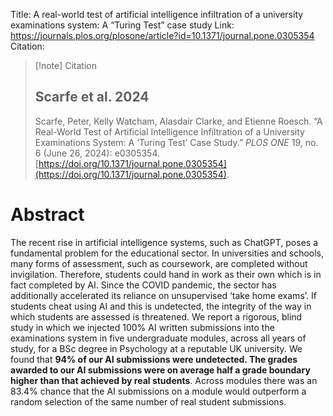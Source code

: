 Title: A real-world test of artificial intelligence infiltration of a university examinations system: A “Turing Test” case study
Link: https://journals.plos.org/plosone/article?id=10.1371/journal.pone.0305354
Citation: 
> [!note] Citation
> ## Scarfe et al. 2024
> Scarfe, Peter, Kelly Watcham, Alasdair Clarke, and Etienne Roesch. “A Real-World Test of Artificial Intelligence Infiltration of a University Examinations System: A ‘Turing Test’ Case Study.” _PLOS ONE_ 19, no. 6 (June 26, 2024): e0305354. [https://doi.org/10.1371/journal.pone.0305354](https://doi.org/10.1371/journal.pone.0305354).

# Abstract

The recent rise in artificial intelligence systems, such as ChatGPT, poses a fundamental problem for the educational sector. In universities and schools, many forms of assessment, such as coursework, are completed without invigilation. Therefore, students could hand in work as their own which is in fact completed by AI. Since the COVID pandemic, the sector has additionally accelerated its reliance on unsupervised ‘take home exams’. If students cheat using AI and this is undetected, the integrity of the way in which students are assessed is threatened. We report a rigorous, blind study in which we injected 100% AI written submissions into the examinations system in five undergraduate modules, across all years of study, for a BSc degree in Psychology at a reputable UK university. We found that **94% of our AI submissions were undetected. The grades awarded to our AI submissions were on average half a grade boundary higher than that achieved by real students**. Across modules there was an 83.4% chance that the AI submissions on a module would outperform a random selection of the same number of real student submissions.